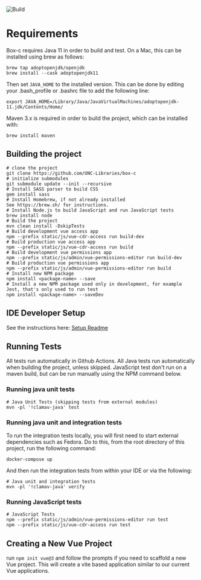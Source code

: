 ![Build](https://github.com/UNC-Libraries/box-c/workflows/DcrBuild/badge.svg)

Requirements
============
Box-c requires Java 11 in order to build and test. On a Mac, this can be installed using brew as follows:
```
brew tap adoptopenjdk/openjdk
brew install --cask adoptopenjdk11
```
Then set `JAVA_HOME` to the installed version. This can be done by editing your .bash_profile or .bashrc file to add the following line:
```
export JAVA_HOME=/Library/Java/JavaVirtualMachines/adoptopenjdk-11.jdk/Contents/Home/
```

Maven 3.x is required in order to build the project, which can be installed with:
```
brew install maven
```


Building the project
---------------------

```
# clone the project
git clone https://github.com/UNC-Libraries/box-c
# initialize submodules
git submodule update --init --recursive
# Install SASS parser to build CSS
gem install sass
# Install Homebrew, if not already installed
See https://brew.sh/ for instructions.
# Install Node.js to build JavaScript and run JavaScript tests
brew install node
# Build the project
mvn clean install -DskipTests
# Build development vue access app
npm --prefix static/js/vue-cdr-access run build-dev
# Build production vue access app
npm --prefix static/js/vue-cdr-access run build
# Build development vue permissions app
npm --prefix static/js/admin/vue-permissions-editor run build-dev
# Build production vue permissions app
npm --prefix static/js/admin/vue-permissions-editor run build
# Install new NPM package
npm install <package-name> --save
# Install a new NPM package used only in development, for example Jest, that's only used to run test
npm install <package-name> --saveDev
```

IDE Developer Setup
----------------------------
See the instructions here:
[Setup Readme](etc/ide_setup/)


Running Tests
-------------

All tests run automatically in Github Actions.
All Java tests run automatically when building the project, unless skipped.
JavaScript test don't run on a maven build, but can be run manually using the NPM command below.

### Running java unit tests
```
# Java Unit Tests (skipping tests from external modules)
mvn -pl '!clamav-java' test 
```

### Running java unit and integration tests
To run the integration tests locally, you will first need to start external dependencies such as Fedora. Do to this, from the root directory of this project, run the following command:
```
docker-compose up
```
And then run the integration tests from within your IDE or via the following:
```
# Java unit and integration tests
mvn -pl '!clamav-java' verify 
```

### Running JavaScript tests
```
# JavaScript Tests
npm --prefix static/js/admin/vue-permissions-editor run test
npm --prefix static/js/vue-cdr-access run test
```

Creating a New Vue Project
--------------------------

run `npm init vue@3` and follow the prompts if you need to scaffold a new Vue project. This will create a vite based 
application similar to our current Vue applications.
